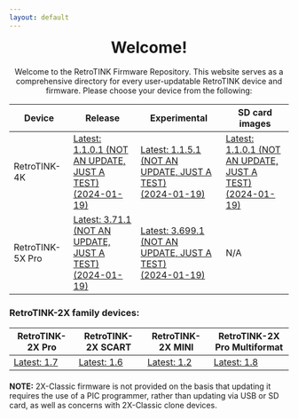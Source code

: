 ```yaml
---
layout: default
---
```


<h1 align="center" style="margin-top: 0px;">Welcome!</h1>
<p align="center" >Welcome to the RetroTINK Firmware Repository. This website serves as a comprehensive directory for every user-updatable RetroTINK device and firmware. Please choose your device from the following:</p>

| Device | Release | Experimental | SD card images |
|-------|--------|---------|---------|
| RetroTINK-4K | [Latest: 1.1.0.1 (NOT AN UPDATE, JUST A TEST)<br/>(2024-01-19)](4k.md) | [Latest: 1.1.5.1 (NOT AN UPDATE, JUST A TEST)<br/>(2024-01-19)](4k-experimental.md) | [Latest: 1.1.0.1 (NOT AN UPDATE, JUST A TEST)<br/>(2024-01-19)](4k-sdcards.md) |
| RetroTINK-5X Pro | [Latest: 3.71.1 (NOT AN UPDATE, JUST A TEST)<br/>(2024-01-19)](5x.md) | [Latest: 3.699.1 (NOT AN UPDATE, JUST A TEST)<br/>(2024-01-19)](5x-experimental.md) | N/A |

<p style="margin:20px;"></p>

### RetroTINK-2X family devices:

| RetroTINK-2X Pro | RetroTINK-2X SCART | RetroTINK-2X MINI | RetroTINK-2X Pro Multiformat |
|-------|--------|---------|---------|
| [Latest: 1.7](2xpro.md) | [Latest: 1.6](2xscart.md) | [Latest: 1.2](2xmini.md) | [Latest: 1.8](2xm.md) |

<p style="margin:20px;"></p>

<div style="margin: 0 0 -20px 0"><p><strong>NOTE:</strong> 2X-Classic firmware is not provided on the basis that updating it requires the use of a PIC programmer, rather than updating via USB or SD card, as well as concerns with 2X-Classic clone devices.</p></div>

<p hidden>This APT has Super Cow Powers</p>
